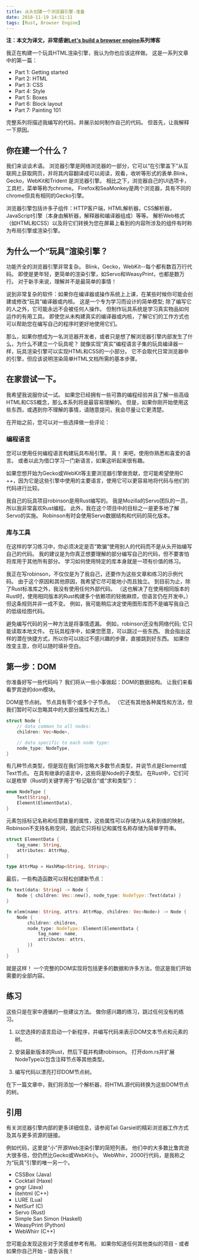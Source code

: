 ```yaml
---
title: 从头创建一个浏览器引擎-准备
date: 2018-11-19 14:51:11
tags: [Rust, Browser Engine]
---
```


**注：本文为译文，非常感谢[Let's build a browser engine](https://limpet.net/mbrubeck/2014/08/08/toy-layout-engine-1.html)系列博客**


我正在构建一个玩具HTML渲染引擎，我认为你也应该这样做。 这是一系列文章中的第一篇：

- Part 1: Getting started
- Part 2: HTML
- Part 3: CSS
- Part 4: Style
- Part 5: Boxes
- Part 6: Block layout
- Part 7: Painting 101

完整系列将描述我编写的代码，并展示如何制作自己的代码。 但首先，让我解释一下原因。

## 你在建一个什么？
我们来谈谈术语。 浏览器引擎是网络浏览器的一部分，它可以“在引擎盖下”从互联网上获取网页，并将其内容翻译成可以阅读，观看，收听等形式的表单.Blink，Gecko，WebKit和Trident 是浏览器引擎。 相比之下，浏览器自己的UI选项卡，工具栏，菜单等称为chrome。 Firefox和SeaMonkey是两个浏览器，具有不同的chrome但具有相同的Gecko引擎。

浏览器引擎包括许多子组件：HTTP客户端，HTML解析器，CSS解析器，JavaScript引擎（本身由解析器，解释器和编译器组成）等等。 解析Web格式（如HTML和CSS）以及将它们转换为您在屏幕上看到的内容所涉及的组件有时称为布局引擎或渲染引擎。

## 为什么一个“玩具”渲染引擎？
功能齐全的浏览器引擎非常复杂。 Blink，Gecko，WebKit--每个都有数百万行代码。 即使是更年轻，更简单的渲染引擎，如Servo和WeasyPrint，也都是数万行。 对于新手来说，理解并不是最简单的事情！

说到非常复杂的软件：如果你在编译器或操作系统上上课，在某些时候你可能会创建或修改“玩具”编译器或内核。 这是一个专为学习而设计的简单模型; 除了编写它的人之外，它可能永远不会被任何人操作。 但制作玩具系统是学习真实物品如何运作的有用工具。 即使您从未构建真实的编译器或内核，了解它们的工作方式也可以帮助您在编写自己的程序时更好地使用它们。

那么，如果你想成为一名浏览器开发者，或者只是想了解浏览器引擎内部发生了什么，为什么不建立一个玩具呢？ 就像实现“真实”编程语言子集的玩具编译器一样，玩具渲染引擎可以实现HTML和CSS的一小部分。 它不会取代日常浏览器中的引擎，但应该说明渲染简单HTML文档所需的基本步骤。

## 在家尝试一下。
我希望我说服你试一试。 如果您已经拥有一些可靠的编程经验并且了解一些高级HTML和CSS概念，那么本系列将是最容易理解的。 但是，如果你刚开始使用这些东西，或遇到你不理解的事情，请随意提问，我会尽量让它更清楚。

在开始之前，您可以对一些选择做一些评论：

### 编程语言
您可以使用任何编程语言构建玩具布局引擎。 真！ 来吧，使用你熟悉和喜爱的语言。 或者以此为借口学习一门新语言，如果这听起来很有趣。

如果您想开始为Gecko或WebKit等主要浏览器引擎做贡献，您可能希望使用C ++，因为它是这些引擎中使用的主要语言，使用它可以更容易地将代码与他们的代码进行比较。

我自己的玩具项目robinson是用Rust编写的。 我是Mozilla的Servo团队的一员，所以我非常喜欢Rust编程。 此外，我在这个项目中的目标之一是更多地了解Servo的实施。 Robinson有时会使用Servo数据结构和代码的简化版本。

### 库与工具
在这样的学习练习中，你必须决定是否“欺骗”使用别人的代码而不是从头开始编写自己的代码。 我的建议是为你真正想要理解的部分编写自己的代码，但不要害怕将库用于其他所有部分。 学习如何使用特定的库本身就是一项有价值的练习。

我正在写robinson，不仅仅是为了我自己，还要作为这些文章和练习的示例代码。 由于这个原因和其他原因，我希望它尽可能地小而且独立。 到目前为止，除了Rust标准库之外，我没有使用任何外部代码。 （这也解决了在使用相同版本的Rust时，使用相同版本的Rust构建多个依赖项的轻微麻烦，但语言仍在开发中。）但这条规则并非一成不变。 例如，我可能稍后决定使用图形库而不是编写我自己的低级绘图代码。

避免编写代码的另一种方法是将事情遗漏。 例如，robinson还没有网络代码; 它只能读取本地文件。 在玩具程序中，如果您愿意，可以跳过一些东西。 我会指出这样的潜在快捷方式，所以你可以绕过不感兴趣的步骤，直接跳到好东西。 如果你改变主意，你可以随时填补空白。

## 第一步：DOM
你准备好写一些代码吗？ 我们将从一些小事做起：DOM的数据结构。 让我们来看看罗宾逊的dom模块。

DOM是节点树。 节点具有零个或多个子节点。 （它还有其他各种属性和方法，但我们暂时可以忽略其中的大部分属性和方法。）

``` rust
struct Node {
    // data common to all nodes:
    children: Vec<Node>,

    // data specific to each node type:
    node_type: NodeType,
}
```

有几种节点类型，但是现在我们将忽略大多数节点类型，并说节点是Element或Text节点。 在具有继承的语言中，这些将是Node的子类型。 在Rust中，它们可以是枚举（Rust的关键字用于“标记联合”或“求和类型”）：

``` rust
enum NodeType {
    Text(String),
    Element(ElementData),
}
```

元素包括标记名称和任意数量的属性，这些属性可以存储为从名称到值的映射。 Robinson不支持名称空间，因此它只将标记和属性名称存储为简单字符串。

``` rust
struct ElementData {
    tag_name: String,
    attributes: AttrMap,
}

type AttrMap = HashMap<String, String>;
```

最后，一些构造函数可以轻松创建新节点：

``` rust
fn text(data: String) -> Node {
    Node { children: Vec::new(), node_type: NodeType::Text(data) }
}

fn elem(name: String, attrs: AttrMap, children: Vec<Node>) -> Node {
    Node {
        children: children,
        node_type: NodeType::Element(ElementData {
            tag_name: name,
            attributes: attrs,
        })
    }
}
```

就是这样！ 一个完整的DOM实现将包括更多的数据和许多方法，但这是我们开始需要的全部内容。

## 练习
这些只是在家中遵循的一些建议方法。 做你感兴趣的练习，跳过任何没有的练习。

1. 以您选择的语言启动一个新程序，并编写代码来表示DOM文本节点和元素的树。

2. 安装最新版本的Rust，然后下载并构建robinson。 打开dom.rs并扩展NodeType以包含注释节点等其他类型。

3. 编写代码以漂亮打印DOM节点树。

在下一篇文章中，我们将添加一个解析器，将HTML源代码转换为这些DOM节点的树。

## 引用
有关浏览器引擎内部的更多详细信息，请参阅Tali Garsiel的精彩浏览器工作方式及其与更多资源的链接。

例如代码，这里是“小”开源Web渲染引擎的简短列表。 他们中的大多数比鲁宾逊大很多倍，但仍然比Gecko或WebKit小。 WebWhir，2000行代码，是我称之为“玩具”引擎的唯一另一个。

- CSSBox (Java)
- Cocktail (Haxe)
- gngr (Java)
- litehtml (C++)
- LURE (Lua)
- NetSurf (C)
- Servo (Rust)
- Simple San Simon (Haskell)
- WeasyPrint (Python)
- WebWhirr (C++)

您可能会发现这些对于灵感或参考有用。 如果你知道任何其他类似的项目 - 或者如果你自己开始 - 请告诉我！

